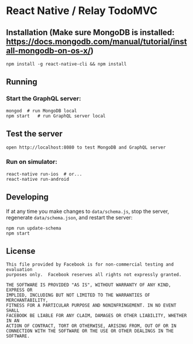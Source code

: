# React Native / Relay TodoMVC

## Installation (Make sure MongoDB is installed: https://docs.mongodb.com/manual/tutorial/install-mongodb-on-os-x/)

```
npm install -g react-native-cli && npm install
```

## Running

### Start the GraphQL server:

```
mongod  # run MongoDB local
npm start   # run GraphQL server local
```

## Test the server

```
open http://localhost:8080 to test MongoDB and GraphQL server
```

### Run on simulator:

```
react-native run-ios  # or...
react-native run-android
```

## Developing

If at any time you make changes to `data/schema.js`, stop the server,
regenerate `data/schema.json`, and restart the server:

```
npm run update-schema
npm start
```

## License

    This file provided by Facebook is for non-commercial testing and evaluation
    purposes only.  Facebook reserves all rights not expressly granted.

    THE SOFTWARE IS PROVIDED "AS IS", WITHOUT WARRANTY OF ANY KIND, EXPRESS OR
    IMPLIED, INCLUDING BUT NOT LIMITED TO THE WARRANTIES OF MERCHANTABILITY,
    FITNESS FOR A PARTICULAR PURPOSE AND NONINFRINGEMENT. IN NO EVENT SHALL
    FACEBOOK BE LIABLE FOR ANY CLAIM, DAMAGES OR OTHER LIABILITY, WHETHER IN AN
    ACTION OF CONTRACT, TORT OR OTHERWISE, ARISING FROM, OUT OF OR IN
    CONNECTION WITH THE SOFTWARE OR THE USE OR OTHER DEALINGS IN THE SOFTWARE.
